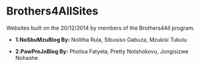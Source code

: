 Brothers4AllSites
=================

Websites built on the 20/12/2014 by members of the Brothers4All program.


- **1.NoSbuMzuBlog By:**
Nolitha Rula,
Sibusiso Gabuza,
Mzukisi Tukulu

- **2.PawPreJoBlog By:**
Pholisa Fatyela, 
Pretty Notshokovu,
Jongisizwe Nohashe

